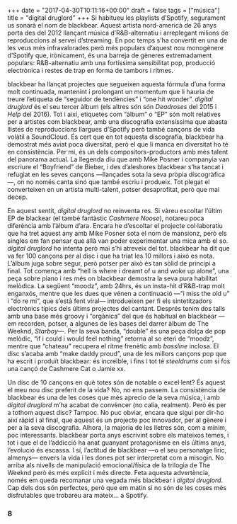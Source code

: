 +++
date = "2017-04-30T10:11:16+00:00"
draft = false
tags = ["música"]
title = "digital druglord"
+++
Si habitueu les playlists d’Spotify, segurament us sonarà el nom de blackbear. Aquest artista nord-americà de 26 anys porta des del 2012 llançant música d’R&B-alternatiu i arreplegant milions de reproduccions al servei d’streaming. En poc temps s’ha convertit en una de les veus més infravalorades però més populars d’aquest nou monogènere d’Spotify que, irònicament, és una barreja de gèneres extremadament populars: R&B-alternatiu amb una fortíssima sensibilitat pop, producció electrònica i restes de trap en forma de tambors i ritmes.

<!-- more -->

blackbear ha llançat projectes que segueixen aquesta fórmula d’una forma molt continuada, mantenint i prolongant un momentum que li hauria de treure l’etiqueta de “seguidor de tendències” i “one hit wonder”. _digital druglord_ és el seu tercer àlbum (els altres són són _Deadroses_ del 2015 i _Help_ del 2016). Tot i així, etiquetes com “àlbum” o “EP” són molt relatives per a artistes com blackbear, amb una discografia extensíssima que abasta llistes de reproduccions llargues d’Spotify però també cançons de vida volàtil a SoundCloud. És cert que en tot aquesta discografia, blackbear ha demostrat més aviat poca diversitat, però el que li manca en diversitat ho té en consistència. Per mi, és un dels compositors-productors amb més talent del panorama actual. La llegenda diu que amb Mike Posner i companyia van escriure el “Boyfriend” de Bieber, i des d’aleshores blackbear s’ha tancat i refugiat en les seves cançons —llançades sota la seva pròpia discogràfica—, on no només canta sinó que també escriu i produeix. Tot plegat el converteixen en un artista multi-talent, potser desaprofitat, però que mai decep.

En aquest sentit, _digital druglord_ no reinventa res. Si vàreu escoltar l’últim EP de blackear (el també fantàstic _Cashmere Noose_), notareu poca diferència amb l’àlbum d’ara. Encara he d’escoltar el projecte col·laboratiu que ha tret aquest any amb Mike Posner sota el nom de mansionz, però els singles em fan pensar que allà van poder experimentar una mica amb el so. _digital druglord_ ho intenta però mai s’hi atreveix del tot. blackbear ha dit que va fer 100 cançons per al disc i que ha triat les 10 millors i això es nota. L’àlbum juga sobre segur, però potser per això és tan sòlid de principi a final. Tot comença amb “hell is where i dreamt of u and woke up alone”, una peça sobre piano i res més on blackbear demostra la seva pura habilitat melòdica. La següent “moodz”, amb 24hrs, és un insta-hit d’R&B-trap molt enganxós, mentre que les dues que vénen a continuació —“i miss the old u” i “do re mi”, que s’està fent viral— introdueixen per fi els sintetitzadors electrònics típics dels últims projectes del cantant. Després tenim dos talls amb una base més groovy i “orgànica” del que és habitual en blackbear —em recorden, potser, a algunes de les bases del darrer àlbum de The Weeknd, _Starboy_—. Per la seva banda, “double” és una peça dolça de pop melòdic, “if i could i would feel nothing” retorna al so eteri de “moodz”, mentre que “chateau” recupera el ritme frenètic amb _bassline_ inclosa. El disc s’acaba amb “make daddy proud”, una de les millors cançons pop que ha escrit i produït blackbear: és increïble, i fins i tot té _steeldrums_ com si fos una cançó de Cashmere Cat o Jamie xx.

Un disc de 10 cançons en què totes són de notable o excel·lent? És aquest el meu nou disc preferit de la vida? No, no ens passem. La consistència de blackbear és una de les coses que més aprecio de la seva música, i amb _digital druglord_ m’ha acabat de convèncer (no calia, realment). Però és per a tothom aquest disc? Tampoc. No puc obviar, encara que sigui per dir-ho així ràpid i al final, que aquest és un projecte poc innovador, per al gènere i per a la seva discografia. Alhora, la majoria de les lletres són, com a mínim, poc interessants. blackbear porta anys escrivint sobre els mateixos temes, i tot i que el de l’addicció ha anat guanyant protagonisme en els últims anys, l’evolució és escassa. I sí, l’actitud de blackbear —o el seu personatge líric, almenys— envers la vida i les dones pot ser interpretat com a misogin. No arriba als nivells de manipulació emocional/física de la trilogia de The Weeknd però és més explícit i més directe. Feta aquesta advertència, només em queda recomanar una vegada més blackbear i _digital druglord_. Cap dels dos són perfectes, però que em matin si no són de les coses més disfrutables que trobareu ara mateix… a Spotify.

### 8